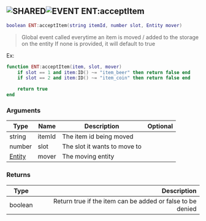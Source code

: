 ## ![](images/shared.png "SHARED")![](images/event.png "EVENT") ENT:acceptItem

```lua
boolean ENT:acceptItem(string itemId, number slot, Entity mover)
```

> Global event called everytime an item is moved / added to the storage on the entity
> If none is provided, it will default to true

Ex:

```lua
function ENT:acceptItem(item, slot, mover)
	if slot == 1 and item:ID() ~= "item_beer" then return false end
	if slot == 2 and item:ID() ~= "item_coin" then return false end

	return true
end
```

### Arguments

| Type                  | Name   | Description                  | Optional |
| --------------------- | ------ | ---------------------------- | -------: |
| string                | itemId | The item id being moved      |          |
| number                | slot   | The slot it wants to move to |          |
| [Entity](entity_base) | mover  | The moving entity            |          |

### Returns

| Type    |                                                Description |
| ------- | ---------------------------------------------------------: |
| boolean | Return true if the item can be added or false to be denied |
